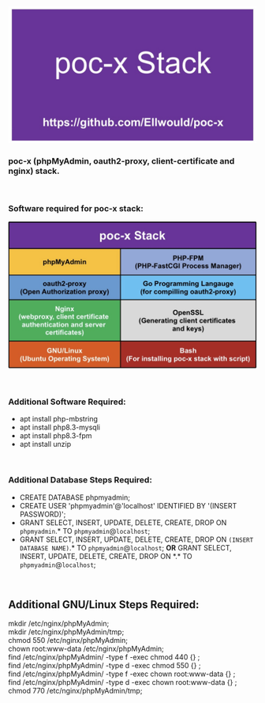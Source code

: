 ![image](https://github.com/Ellwould/poc-x/blob/main/etc/logo.jpeg)

### poc-x (phpMyAdmin, oauth2-proxy, client-certificate and nginx) stack.

<br>

### Software required for poc-x stack:

![image](https://github.com/Ellwould/poc-x/blob/main/poc-x_software.jpeg)

<br>

### Additional Software Required:

- apt install php-mbstring
- apt install php8.3-mysqli
- apt install php8.3-fpm
- apt install unzip

<br>

### Additional Database Steps Required:

- CREATE DATABASE phpmyadmin;
- CREATE USER 'phpmyadmin'@'localhost' IDENTIFIED BY '(INSERT PASSWORD)';
- GRANT SELECT, INSERT, UPDATE, DELETE, CREATE, DROP ON `phpmyadmin`.* TO `phpmyadmin`@`localhost`;
- GRANT SELECT, INSERT, UPDATE, DELETE, CREATE, DROP ON `(INSERT DATABASE NAME)`.* TO `phpmyadmin`@`localhost`; <b>OR</b> GRANT SELECT, INSERT, UPDATE, DELETE, CREATE, DROP ON \*.\* TO `phpmyadmin`@`localhost`;

<br>

## Additional GNU/Linux Steps Required:

mkdir /etc/nginx/phpMyAdmin;  
mkdir /etc/nginx/phpMyAdmin/tmp;  
chmod 550 /etc/nginx/phpMyAdmin;  
chown root:www-data /etc/nginx/phpMyAdmin;  
find /etc/nginx/phpMyAdmin/ -type f -exec chmod 440 {} \;  
find /etc/nginx/phpMyAdmin/ -type d -exec chmod 550 {} \;  
find /etc/nginx/phpMyAdmin/ -type f -exec chown root:www-data {} \;  
find /etc/nginx/phpMyAdmin/ -type d -exec chown root:www-data {} \;  
chmod 770 /etc/nginx/phpMyAdmin/tmp;  
